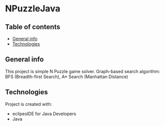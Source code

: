 # NPuzzleJava
## Table of contents
* [General info](#general-info)
* [Technologies](#technologies)

## General info
This project is simple N Puzzle game solver. 
Graph-based search algorithm: BFS (Breadth-first Search), A* Search (Manhattan Distance)



	
## Technologies
Project is created with:
* eclipesIDE for Java Developers
* Java
